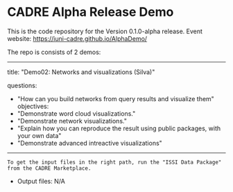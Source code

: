 # CADRE Alpha Release Demo
This is the code repository for the Version 0.1.0-alpha release. Event website:
https://iuni-cadre.github.io/AlphaDemo/

The repo is consists of 2 demos:

---
title: "Demo02: Networks and visualizations (Silva)"

questions:
- "How can you build networks from query results and visualize them"
objectives:
- "Demonstrate word cloud visualizations."
- "Demonstrate network visualizations."
- "Explain how you can reproduce the result using public packages, with your own data"
- "Demonstrate advanced intreactive visualizations"
---

```
To get the input files in the right path, run the "ISSI Data Package" from the CADRE Marketplace.
```
* Output files: N/A
